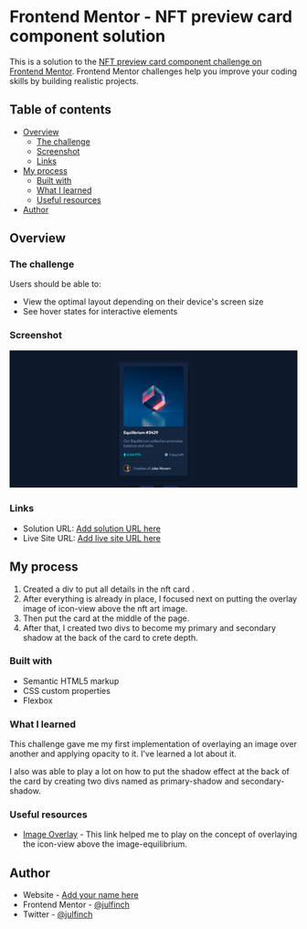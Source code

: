 # Frontend Mentor - NFT preview card component solution

This is a solution to the [NFT preview card component challenge on Frontend Mentor](https://www.frontendmentor.io/challenges/nft-preview-card-component-SbdUL_w0U). Frontend Mentor challenges help you improve your coding skills by building realistic projects. 

## Table of contents

- [Overview](#overview)
  - [The challenge](#the-challenge)
  - [Screenshot](#screenshot)
  - [Links](#links)
- [My process](#my-process)
  - [Built with](#built-with)
  - [What I learned](#what-i-learned)
  - [Useful resources](#useful-resources)
- [Author](#author)

## Overview

### The challenge

Users should be able to:

- View the optimal layout depending on their device's screen size
- See hover states for interactive elements

### Screenshot

![](./screenshot.png)

### Links

- Solution URL: [Add solution URL here](https://your-solution-url.com)
- Live Site URL: [Add live site URL here](https://your-live-site-url.com)

## My process

1. Created a div to put all details in the nft card .
2. After everything is already in place, I focused next on putting the overlay image of icon-view above the nft art image.
3. Then put the card at the middle of the page.
4. After that, I created two divs to become my primary and secondary shadow at the back of the card to crete depth.

### Built with

- Semantic HTML5 markup
- CSS custom properties
- Flexbox

### What I learned

This challenge gave me my first implementation of overlaying an image over another and applying opacity to it. I've learned a lot about it.

I also was able to play a lot on how to put the shadow effect at the back of the card by creating two divs named as primary-shadow and secondary-shadow.

### Useful resources

- [Image Overlay](https://www.w3schools.com/howto/tryit.asp?filename=tryhow_css_image_overlay_opacity) - This link helped me to play on the concept of overlaying the icon-view above the image-equilibrium.

## Author

- Website - [Add your name here](https://www.your-site.com)
- Frontend Mentor - [@julfinch](https://www.frontendmentor.io/profile/julfinch)
- Twitter - [@julfinch](https://www.twitter.com/julfinch)

